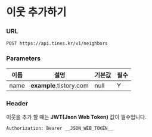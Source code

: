 # 이웃 추가하기

### URL

```
POST https://api.tines.kr/v1/neighbors
```

### Parameters

|이름|설명|기본값|필수|
|----|----|-----|----|
|name|**example**.tistory.com|null|Y|

### Header

이웃을 추가 할 때는 **JWT(Json Web Token)** 값이 필수입니다.

```
Authorization: Bearer __JSON_WEB_TOKEN__
```